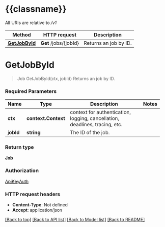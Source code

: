 # {{classname}}

All URIs are relative to */v1*

Method | HTTP request | Description
------------- | ------------- | -------------
[**GetJobById**](JobsApi.md#GetJobById) | **Get** /jobs/{jobId} | Returns an job by ID.

# **GetJobById**
> Job GetJobById(ctx, jobId)
Returns an job by ID.

### Required Parameters

Name | Type | Description  | Notes
------------- | ------------- | ------------- | -------------
 **ctx** | **context.Context** | context for authentication, logging, cancellation, deadlines, tracing, etc.
  **jobId** | **string**| The ID of the job. | 

### Return type

[**Job**](Job.md)

### Authorization

[ApiKeyAuth](../README.md#ApiKeyAuth)

### HTTP request headers

 - **Content-Type**: Not defined
 - **Accept**: application/json

[[Back to top]](#) [[Back to API list]](../README.md#documentation-for-api-endpoints) [[Back to Model list]](../README.md#documentation-for-models) [[Back to README]](../README.md)

